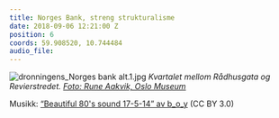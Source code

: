 ```yaml
---
title: Norges Bank, streng strukturalisme
date: 2018-09-06 12:21:00 Z
position: 6
coords: 59.908520, 10.744484
audio_file: 
---
```


![dronningens_Norges bank alt.1.jpg](/uploads/dronningens_Norges%20bank%20alt.1.jpg)
*Kvartalet mellom Rådhusgata og Revierstredet. [Foto: Rune Aakvik, Oslo Museum](https://digitaltmuseum.no/021017515172/norges-bank)*

Musikk: [“Beautiful 80's sound 17-5-14” av b_o_y](https://soundcloud.com/b_o_y/beautiful-80s-sound-17-5-14) (CC BY 3.0)